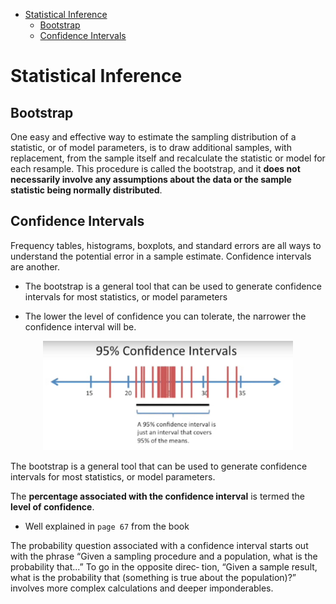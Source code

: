 <!--ts-->
   * [Statistical Inference](#statistical-inference)
      * [Bootstrap](#bootstrap)
      * [Confidence Intervals](#confidence-intervals)

<!-- Added by: gil_diy, at: Wed 30 Mar 2022 18:40:52 IDT -->

<!--te-->

# Statistical Inference

## Bootstrap

One easy and effective way to estimate the sampling distribution of a statistic, or of
model parameters, is to draw additional samples, with replacement, from the sample
itself and recalculate the statistic or model for each resample. This procedure is called
the bootstrap, and it **does not necessarily involve any assumptions about the data or
the sample statistic being normally distributed**.

## Confidence Intervals

Frequency tables, histograms, boxplots, and standard errors are all ways to understand the potential error in a sample estimate. Confidence intervals are another.

* The bootstrap is a general tool that can be used to generate confidence intervals for
most statistics, or model parameters

* The lower the level of confidence you can tolerate, the narrower the confidence
interval will be.

<p align="center">
  <img width="400" src="images/machine-learning/confidence_interval.jpg" title="Look into the image">
</p>

The bootstrap is a general tool that can be used to generate confidence intervals for
most statistics, or model parameters. 

The **percentage associated with the confidence interval** is termed the **level of confidence**.


* Well explained in `page 67` from the book 

The probability question associated with a confidence interval starts out with the phrase “Given a sampling procedure and a population, what is the probability that...” To go in the opposite direc‐
tion, “Given a sample result, what is the probability that (something is true about the population)?” involves more complex calculations and deeper imponderables.